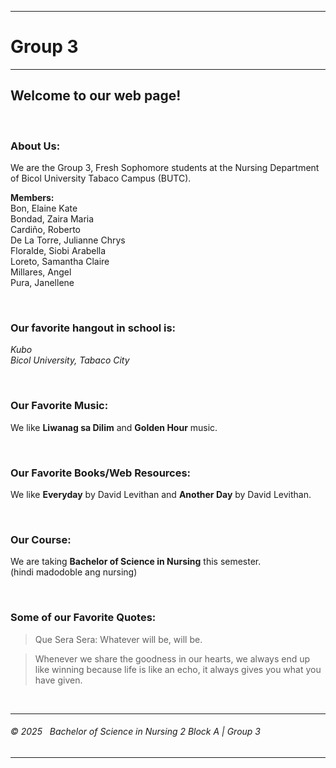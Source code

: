 <!DOCTYPE html PUBLIC "-//W3C//DTD XHTML 1.0 Transitional//EN" "http://www.w3.org/TR/xhtml1/DTD/xhtml1-transitional.dtd">
<html xmlns="http://www.w3.org/1999/xhtml">

<head>
  <title>Group 3 | Welcome to our Group homepage!</title>
</head>

<body>
  <hr/>
  <h1>Group 3</h1>
  <hr/>

  <h2>Welcome to our web page!</h2>
  <p>&nbsp;</p>

  <h3>About Us:</h3>
  <p>We are the Group 3, Fresh Sophomore students at the Nursing Department of Bicol University Tabaco Campus (BUTC).</p>
  <p>
    <strong>Members:</strong><br/>
    Bon, Elaine Kate<br/>
    Bondad, Zaira Maria<br/>
    Cardiño, Roberto<br/>
    De La Torre, Julianne Chrys<br/>
    Floralde, Siobi Arabella<br/>
    Loreto, Samantha Claire<br/>
    Millares, Angel<br/>
    Pura, Janellene
  </p>
  <p>&nbsp;</p>

  <h3>Our favorite hangout in school is:</h3>
  <p>
    <address>Kubo<br/>
    Bicol University, Tabaco City</address>
  </p>
  <p>&nbsp;</p>

  <h3>Our Favorite Music:</h3>
  <p>We like <strong>Liwanag sa Dilim</strong> and <strong>Golden Hour</strong> music.</p>
  <p>&nbsp;</p>

  <h3>Our Favorite Books/Web Resources:</h3>
  <p>We like <strong>Everyday</strong> by David Levithan and <strong>Another Day</strong> by David Levithan.</p>
  <p>&nbsp;</p>

  <h3>Our Course:</h3>
  <p>We are taking <strong>Bachelor of Science in Nursing</strong> this semester.<br/>(hindi madodoble ang nursing)</p>
  <p>&nbsp;</p>

  <h3>Some of our Favorite Quotes:</h3>
  <blockquote>Que Sera Sera: Whatever will be, will be.</blockquote>
  <blockquote>Whenever we share the goodness in our hearts, we always end up like winning because life is like an echo, it always gives you what you have given.</blockquote>
  <p>&nbsp;</p>

  <hr/>
  <h6>&copy; 2025 &nbsp; Bachelor of Science in Nursing 2 Block A | Group 3</h6>
  <hr/>
</body>
</html>
